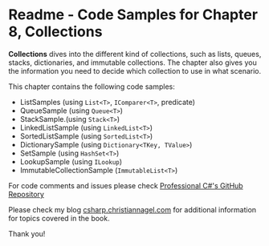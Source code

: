 # Readme - Code Samples for Chapter 8, Collections

**Collections** dives into the different kind of collections, such as lists, queues, stacks, dictionaries, and immutable collections. The chapter also gives you the information you need to decide which collection to use in what scenario.

This chapter contains the following code samples:

* ListSamples (using `List<T>`, `IComparer<T>`, predicate)
* QueueSample (using `Queue<T>`)
* StackSample.(using `Stack<T>`)
* LinkedListSample (using `LinkedList<T>`)
* SortedListSample (using `SortedList<T>`)
* DictionarySample (using `Dictionary<TKey, TValue>`)
* SetSample (using `HashSet<T>`)
* LookupSample (using `ILookup`)
* ImmutableCollectionSample (`ImmutableList<T>`)

For code comments and issues please check [Professional C#'s GitHub Repository](https://github.com/ProfessionalCSharp/ProfessionalCSharp2021)

Please check my blog [csharp.christiannagel.com](https://csharp.christiannagel.com "csharp.christiannagel.com") for additional information for topics covered in the book.

Thank you!